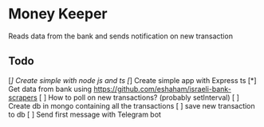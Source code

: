 # Money Keeper

Reads data from the bank and sends notification on new transaction

## Todo

  [*] Create simple with node js and ts
  [*] Create simple app with Express ts
  [*] Get data from bank using <https://github.com/eshaham/israeli-bank-scrapers>
  [ ] How to poll on new transactions? (probably setInterval)
  [ ] Create db in mongo containing all the transactions
  [ ] save new transaction to db
  [ ] Send first message with Telegram bot
